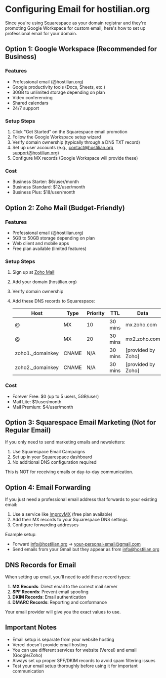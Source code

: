 # Configuring Email for hostilian.org

Since you're using Squarespace as your domain registrar and they're promoting Google Workspace for custom email, here's how to set up professional email for your domain.

## Option 1: Google Workspace (Recommended for Business)

### Features
- Professional email (@hostilian.org)
- Google productivity tools (Docs, Sheets, etc.)
- 30GB to unlimited storage depending on plan
- Video conferencing
- Shared calendars
- 24/7 support

### Setup Steps
1. Click "Get Started" on the Squarespace email promotion
2. Follow the Google Workspace setup wizard
3. Verify domain ownership (typically through a DNS TXT record)
4. Set up user accounts (e.g., contact@hostilian.org, support@hostilian.org)
5. Configure MX records (Google Workspace will provide these)

### Cost
- Business Starter: $6/user/month
- Business Standard: $12/user/month
- Business Plus: $18/user/month

## Option 2: Zoho Mail (Budget-Friendly)

### Features
- Professional email (@hostilian.org)
- 5GB to 50GB storage depending on plan
- Web client and mobile apps
- Free plan available (limited features)

### Setup Steps
1. Sign up at [Zoho Mail](https://www.zoho.com/mail/)
2. Add your domain (hostilian.org)
3. Verify domain ownership
4. Add these DNS records to Squarespace:

   | Host     | Type  | Priority | TTL     | Data                          |
   |----------|-------|----------|---------|-------------------------------|
   | @        | MX    | 10       | 30 mins | mx.zoho.com                   |
   | @        | MX    | 20       | 30 mins | mx2.zoho.com                  |
   | zoho1._domainkey | CNAME | N/A    | 30 mins | [provided by Zoho]           |
   | zoho2._domainkey | CNAME | N/A    | 30 mins | [provided by Zoho]           |

### Cost
- Forever Free: $0 (up to 5 users, 5GB/user)
- Mail Lite: $1/user/month
- Mail Premium: $4/user/month

## Option 3: Squarespace Email Marketing (Not for Regular Email)

If you only need to send marketing emails and newsletters:

1. Use Squarespace Email Campaigns
2. Set up in your Squarespace dashboard
3. No additional DNS configuration required

This is NOT for receiving emails or day-to-day communication.

## Option 4: Email Forwarding

If you just need a professional email address that forwards to your existing email:

1. Use a service like [ImprovMX](https://improvmx.com/) (free plan available)
2. Add their MX records to your Squarespace DNS settings
3. Configure forwarding addresses

Example setup:
- Forward info@hostilian.org → your-personal-email@gmail.com
- Send emails from your Gmail but they appear as from info@hostilian.org

## DNS Records for Email

When setting up email, you'll need to add these record types:

1. **MX Records**: Direct email to the correct mail server
2. **SPF Records**: Prevent email spoofing
3. **DKIM Records**: Email authentication
4. **DMARC Records**: Reporting and conformance

Your email provider will give you the exact values to use.

## Important Notes

- Email setup is separate from your website hosting
- Vercel doesn't provide email hosting
- You can use different services for website (Vercel) and email (Google/Zoho)
- Always set up proper SPF/DKIM records to avoid spam filtering issues
- Test your email setup thoroughly before using it for important communication